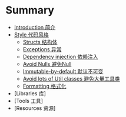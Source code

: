 # Summary

* [Introduction 简介](README.md)
* [Style 代码风格](Style/Style.md)
    - [Structs 结构体](Style/Structs.md)
    - [Exceptions 异常](Style/Exceptions.md)
    - [Dependency injection 依赖注入](Style/Dependency_injection.md)
    - [Avoid Nulls 避免Null](Style/Avoid_Nulls.md)
    - [Immutable-by-default 默认不可变](Style/Immutable-by-default.md)
    - [Avoid lots of Util classes 避免大量工具类](Avoid_lots_of_Util_classes.md)
    - [Formatting 格式化](Style/Formatting.md)
* [Libraries 库]
* [Tools 工具]
* [Resources 资源]